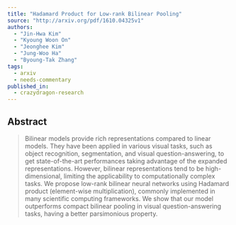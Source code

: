 ```yaml
---
title: "Hadamard Product for Low-rank Bilinear Pooling"
source: "http://arxiv.org/pdf/1610.04325v1"
authors:
  - "Jin-Hwa Kim"
  - "Kyoung Woon On"
  - "Jeonghee Kim"
  - "Jung-Woo Ha"
  - "Byoung-Tak Zhang"
tags:
  - arxiv
  - needs-commentary
published_in:
  - crazydragon-research
---
```

## Abstract
>   Bilinear models provide rich representations compared to linear models. They
> have been applied in various visual tasks, such as object recognition,
> segmentation, and visual question-answering, to get state-of-the-art
> performances taking advantage of the expanded representations. However,
> bilinear representations tend to be high-dimensional, limiting the
> applicability to computationally complex tasks. We propose low-rank bilinear
> neural networks using Hadamard product (element-wise multiplication), commonly
> implemented in many scientific computing frameworks. We show that our model
> outperforms compact bilinear pooling in visual question-answering tasks, having
> a better parsimonious property.
>
